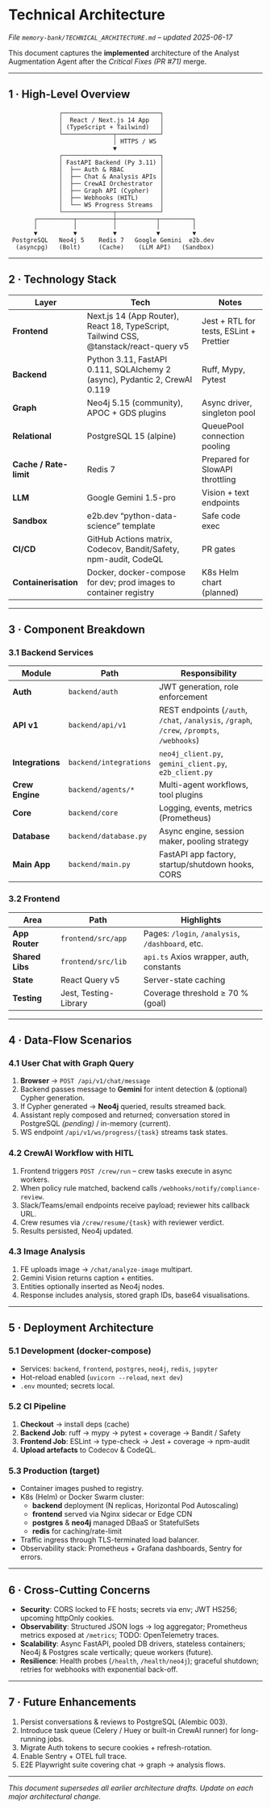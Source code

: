 # Technical Architecture  
*File `memory-bank/TECHNICAL_ARCHITECTURE.md` – updated 2025-06-17*

This document captures the **implemented** architecture of the Analyst Augmentation Agent after the _Critical Fixes (PR #71)_ merge.

---

## 1 · High-Level Overview

```
              ┌───────────────────────────┐
              │  React / Next.js 14 App   │
              │ (TypeScript + Tailwind)   │
              └──────────────┬────────────┘
                             │ HTTPS / WS
                             ▼
              ┌───────────────────────────┐
              │ FastAPI Backend (Py 3.11) │
              │  ├── Auth & RBAC          │
              │  ├── Chat & Analysis APIs │
              │  ├── CrewAI Orchestrator  │
              │  ├── Graph API (Cypher)   │
              │  ├── Webhooks (HITL)      │
              │  └── WS Progress Streams  │
              └──────────────┬────────────┘
       ┌──────────┬──────────┼───────────┬─────────┐
       │          │          │           │         │
       ▼          ▼          ▼           ▼         ▼
 PostgreSQL   Neo4j 5    Redis 7   Google Gemini  e2b.dev
  (asyncpg)   (Bolt)     (Cache)    (LLM API)   (Sandbox)
```

---

## 2 · Technology Stack

| Layer | Tech | Notes |
|-------|------|-------|
| **Frontend** | Next.js 14 (App Router), React 18, TypeScript, Tailwind CSS, @tanstack/react-query v5 | Jest + RTL for tests, ESLint + Prettier |
| **Backend** | Python 3.11, FastAPI 0.111, SQLAlchemy 2 (async), Pydantic 2, CrewAI 0.119 | Ruff, Mypy, Pytest |
| **Graph** | Neo4j 5.15 (community), APOC + GDS plugins | Async driver, singleton pool |
| **Relational** | PostgreSQL 15 (alpine) | QueuePool connection pooling |
| **Cache / Rate-limit** | Redis 7 | Prepared for SlowAPI throttling |
| **LLM** | Google Gemini 1.5-pro | Vision + text endpoints |
| **Sandbox** | e2b.dev “python-data-science” template | Safe code exec |
| **CI/CD** | GitHub Actions matrix, Codecov, Bandit/Safety, npm-audit, CodeQL | PR gates |
| **Containerisation** | Docker, docker-compose for dev; prod images to container registry | K8s Helm chart (planned) |

---

## 3 · Component Breakdown

### 3.1 Backend Services
| Module | Path | Responsibility |
|--------|------|----------------|
| **Auth** | `backend/auth` | JWT generation, role enforcement |
| **API v1** | `backend/api/v1` | REST endpoints (`/auth`, `/chat`, `/analysis`, `/graph`, `/crew`, `/prompts`, `/webhooks`) |
| **Integrations** | `backend/integrations` | `neo4j_client.py`, `gemini_client.py`, `e2b_client.py` |
| **Crew Engine** | `backend/agents/*` | Multi-agent workflows, tool plugins |
| **Core** | `backend/core` | Logging, events, metrics (Prometheus) |
| **Database** | `backend/database.py` | Async engine, session maker, pooling strategy |
| **Main App** | `backend/main.py` | FastAPI app factory, startup/shutdown hooks, CORS |

### 3.2 Frontend
| Area | Path | Highlights |
|------|------|-----------|
| **App Router** | `frontend/src/app` | Pages: `/login`, `/analysis`, `/dashboard`, etc. |
| **Shared Libs** | `frontend/src/lib` | `api.ts` Axios wrapper, auth, constants |
| **State** | React Query v5 | Server-state caching |
| **Testing** | Jest, Testing-Library | Coverage threshold ≥ 70 % (goal) |

---

## 4 · Data-Flow Scenarios

### 4.1 User Chat with Graph Query
1. **Browser** → `POST /api/v1/chat/message`  
2. Backend passes message to **Gemini** for intent detection & (optional) Cypher generation.  
3. If Cypher generated → **Neo4j** queried, results streamed back.  
4. Assistant reply composed and returned; conversation stored in PostgreSQL _(pending)_ / in-memory (current).  
5. WS endpoint `/api/v1/ws/progress/{task}` streams task states.

### 4.2 CrewAI Workflow with HITL
1. Frontend triggers `POST /crew/run` – crew tasks execute in async workers.  
2. When policy rule matched, backend calls `/webhooks/notify/compliance-review`.  
3. Slack/Teams/email endpoints receive payload; reviewer hits callback URL.  
4. Crew resumes via `/crew/resume/{task}` with reviewer verdict.  
5. Results persisted, Neo4j updated.

### 4.3 Image Analysis
1. FE uploads image → `/chat/analyze-image` multipart.  
2. Gemini Vision returns caption + entities.  
3. Entities optionally inserted as Neo4j nodes.  
4. Response includes analysis, stored graph IDs, base64 visualisations.

---

## 5 · Deployment Architecture

### 5.1 Development (docker-compose)
* Services: `backend`, `frontend`, `postgres`, `neo4j`, `redis`, `jupyter`  
* Hot-reload enabled (`uvicorn --reload`, `next dev`)  
* `.env` mounted; secrets local.

### 5.2 CI Pipeline
1. **Checkout** → install deps (cache)  
2. **Backend Job**: ruff → mypy → pytest + coverage → Bandit / Safety  
3. **Frontend Job**: ESLint → type-check → Jest + coverage → npm-audit  
4. **Upload artefacts** to Codecov & CodeQL.

### 5.3 Production (target)
* Container images pushed to registry.  
* K8s (Helm) or Docker Swarm cluster:  
  * **backend** deployment (N replicas, Horizontal Pod Autoscaling)  
  * **frontend** served via Nginx sidecar or Edge CDN  
  * **postgres** & **neo4j** managed DBaaS or StatefulSets  
  * **redis** for caching/rate-limit  
* Traffic ingress through TLS-terminated load balancer.  
* Observability stack: Prometheus + Grafana dashboards, Sentry for errors.

---

## 6 · Cross-Cutting Concerns

* **Security**: CORS locked to FE hosts; secrets via env; JWT HS256; upcoming httpOnly cookies.  
* **Observability**: Structured JSON logs → log aggregator; Prometheus metrics exposed at `/metrics`; TODO: OpenTelemetry traces.  
* **Scalability**: Async FastAPI, pooled DB drivers, stateless containers; Neo4j & Postgres scale vertically; queue workers (future).  
* **Resilience**: Health probes (`/health`, `/health/neo4j`); graceful shutdown; retries for webhooks with exponential back-off.

---

## 7 · Future Enhancements

1. Persist conversations & reviews to PostgreSQL (Alembic 003).  
2. Introduce task queue (Celery / Huey or built-in CrewAI runner) for long-running jobs.  
3. Migrate Auth tokens to secure cookies + refresh-rotation.  
4. Enable Sentry + OTEL full trace.  
5. E2E Playwright suite covering chat → graph → analysis flows.  

---

_This document supersedes all earlier architecture drafts. Update on each major architectural change._  
